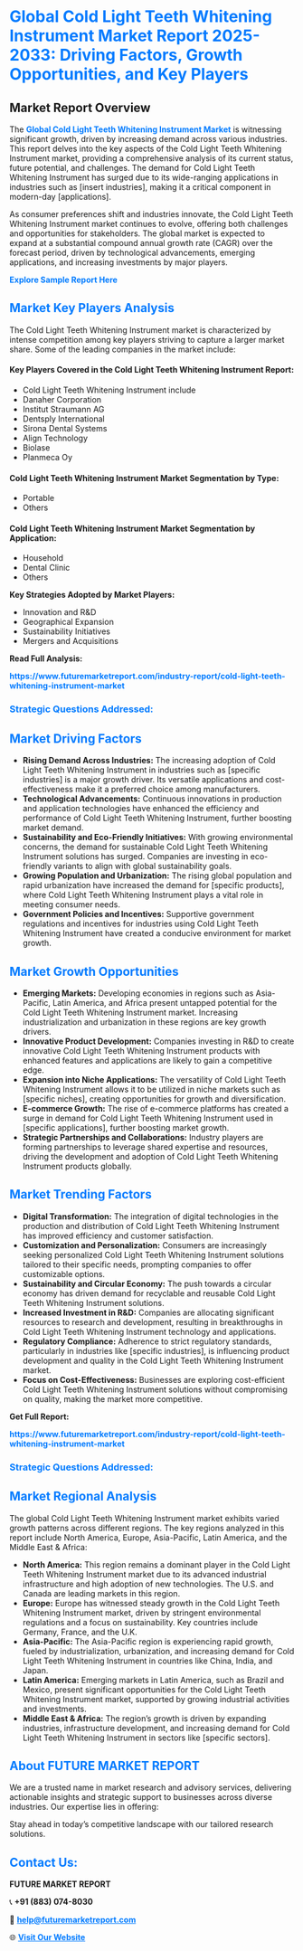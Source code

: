 <h1 style="color: #007BFF;">Global Cold Light Teeth Whitening Instrument Market Report 2025-2033: Driving Factors, Growth Opportunities, and Key Players</h1>

<section id="overview">
<h2>Market Report Overview</h2>
<p>The <a href="https://www.futuremarketreport.com/industry-report/cold-light-teeth-whitening-instrument-market" style="color: #007BFF; text-decoration: none;"><strong>Global Cold Light Teeth Whitening Instrument Market</strong></a> is witnessing significant growth, driven by increasing demand across various industries. This report delves into the key aspects of the Cold Light Teeth Whitening Instrument market, providing a comprehensive analysis of its current status, future potential, and challenges. The demand for Cold Light Teeth Whitening Instrument has surged due to its wide-ranging applications in industries such as [insert industries], making it a critical component in modern-day [applications].</p>
<p>As consumer preferences shift and industries innovate, the Cold Light Teeth Whitening Instrument market continues to evolve, offering both challenges and opportunities for stakeholders. The global market is expected to expand at a substantial compound annual growth rate (CAGR) over the forecast period, driven by technological advancements, emerging applications, and increasing investments by major players.</p>
</section>

<section id="overview">
<p><a href="https://www.futuremarketreport.com/request-sample/reportId=98508" style="color: #007BFF; text-decoration: none;"><strong>Explore Sample Report Here</strong></a></p>
</section>

<section id="key-players">
<h2 style="color: #007BFF;">Market Key Players Analysis</h2>
<p>The Cold Light Teeth Whitening Instrument market is characterized by intense competition among key players striving to capture a larger market share. Some of the leading companies in the market include:</p>
<h4>Key Players Covered in the Cold Light Teeth Whitening Instrument Report:</h4>
<ul><li>Cold Light Teeth Whitening Instrument include</li><li>Danaher Corporation</li><li>Institut Straumann AG</li><li>Dentsply International</li><li>Sirona Dental Systems</li><li>Align Technology</li><li>Biolase</li><li>Planmeca Oy</li></ul>
<h4>Cold Light Teeth Whitening Instrument Market Segmentation by Type:</h4>
<ul><li>Portable</li><li>Others</li></ul>

<h4>Cold Light Teeth Whitening Instrument Market Segmentation by Application:</h4>
<ul><li>Household</li><li>Dental Clinic</li><li>Others</li></ul>
<p><strong>Key Strategies Adopted by Market Players:</strong></p>
<ul>
<li>Innovation and R&D</li>
<li>Geographical Expansion</li>
<li>Sustainability Initiatives</li>
<li>Mergers and Acquisitions</li>
</ul>
</section>

<section>
<p><strong>Read Full Analysis: </strong></p><a href="https://www.futuremarketreport.com/industry-report/cold-light-teeth-whitening-instrument-market" style="color: #007BFF; text-decoration: none;"><strong>https://www.futuremarketreport.com/industry-report/cold-light-teeth-whitening-instrument-market</strong></a>
<h3 style="color: #007BFF;">Strategic Questions Addressed:</h3>
</section>

<section id="driving-factors">
<h2 style="color: #007BFF;">Market Driving Factors</h2>
<ul>
<li><strong>Rising Demand Across Industries:</strong> The increasing adoption of Cold Light Teeth Whitening Instrument in industries such as [specific industries] is a major growth driver. Its versatile applications and cost-effectiveness make it a preferred choice among manufacturers.</li>
<li><strong>Technological Advancements:</strong> Continuous innovations in production and application technologies have enhanced the efficiency and performance of Cold Light Teeth Whitening Instrument, further boosting market demand.</li>
<li><strong>Sustainability and Eco-Friendly Initiatives:</strong> With growing environmental concerns, the demand for sustainable Cold Light Teeth Whitening Instrument solutions has surged. Companies are investing in eco-friendly variants to align with global sustainability goals.</li>
<li><strong>Growing Population and Urbanization:</strong> The rising global population and rapid urbanization have increased the demand for [specific products], where Cold Light Teeth Whitening Instrument plays a vital role in meeting consumer needs.</li>
<li><strong>Government Policies and Incentives:</strong> Supportive government regulations and incentives for industries using Cold Light Teeth Whitening Instrument have created a conducive environment for market growth.</li>
</ul>
</section>

<section id="growth-opportunities">
<h2 style="color: #007BFF;">Market Growth Opportunities</h2>
<ul>
<li><strong>Emerging Markets:</strong> Developing economies in regions such as Asia-Pacific, Latin America, and Africa present untapped potential for the Cold Light Teeth Whitening Instrument market. Increasing industrialization and urbanization in these regions are key growth drivers.</li>
<li><strong>Innovative Product Development:</strong> Companies investing in R&D to create innovative Cold Light Teeth Whitening Instrument products with enhanced features and applications are likely to gain a competitive edge.</li>
<li><strong>Expansion into Niche Applications:</strong> The versatility of Cold Light Teeth Whitening Instrument allows it to be utilized in niche markets such as [specific niches], creating opportunities for growth and diversification.</li>
<li><strong>E-commerce Growth:</strong> The rise of e-commerce platforms has created a surge in demand for Cold Light Teeth Whitening Instrument used in [specific applications], further boosting market growth.</li>
<li><strong>Strategic Partnerships and Collaborations:</strong> Industry players are forming partnerships to leverage shared expertise and resources, driving the development and adoption of Cold Light Teeth Whitening Instrument products globally.</li>
</ul>
</section>

<section id="trending-factors">
<h2 style="color: #007BFF;">Market Trending Factors</h2>
<ul>
<li><strong>Digital Transformation:</strong> The integration of digital technologies in the production and distribution of Cold Light Teeth Whitening Instrument has improved efficiency and customer satisfaction.</li>
<li><strong>Customization and Personalization:</strong> Consumers are increasingly seeking personalized Cold Light Teeth Whitening Instrument solutions tailored to their specific needs, prompting companies to offer customizable options.</li>
<li><strong>Sustainability and Circular Economy:</strong> The push towards a circular economy has driven demand for recyclable and reusable Cold Light Teeth Whitening Instrument solutions.</li>
<li><strong>Increased Investment in R&D:</strong> Companies are allocating significant resources to research and development, resulting in breakthroughs in Cold Light Teeth Whitening Instrument technology and applications.</li>
<li><strong>Regulatory Compliance:</strong> Adherence to strict regulatory standards, particularly in industries like [specific industries], is influencing product development and quality in the Cold Light Teeth Whitening Instrument market.</li>
<li><strong>Focus on Cost-Effectiveness:</strong> Businesses are exploring cost-efficient Cold Light Teeth Whitening Instrument solutions without compromising on quality, making the market more competitive.</li>
</ul>
</section>

<section>
<p><strong>Get Full Report: </strong></p><a href="https://www.futuremarketreport.com/industry-report/cold-light-teeth-whitening-instrument-market" style="color: #007BFF; text-decoration: none;"><strong>https://www.futuremarketreport.com/industry-report/cold-light-teeth-whitening-instrument-market</strong></a>
<h3 style="color: #007BFF;">Strategic Questions Addressed:</h3>
</section>


<section id="regional-analysis">
<h2 style="color: #007BFF;">Market Regional Analysis</h2>
<p>The global Cold Light Teeth Whitening Instrument market exhibits varied growth patterns across different regions. The key regions analyzed in this report include North America, Europe, Asia-Pacific, Latin America, and the Middle East & Africa:</p>
<ul>
<li><strong>North America:</strong> This region remains a dominant player in the Cold Light Teeth Whitening Instrument market due to its advanced industrial infrastructure and high adoption of new technologies. The U.S. and Canada are leading markets in this region.</li>
<li><strong>Europe:</strong> Europe has witnessed steady growth in the Cold Light Teeth Whitening Instrument market, driven by stringent environmental regulations and a focus on sustainability. Key countries include Germany, France, and the U.K.</li>
<li><strong>Asia-Pacific:</strong> The Asia-Pacific region is experiencing rapid growth, fueled by industrialization, urbanization, and increasing demand for Cold Light Teeth Whitening Instrument in countries like China, India, and Japan.</li>
<li><strong>Latin America:</strong> Emerging markets in Latin America, such as Brazil and Mexico, present significant opportunities for the Cold Light Teeth Whitening Instrument market, supported by growing industrial activities and investments.</li>
<li><strong>Middle East & Africa:</strong> The region’s growth is driven by expanding industries, infrastructure development, and increasing demand for Cold Light Teeth Whitening Instrument in sectors like [specific sectors].</li>
</ul>
</section>

<footer>
<h2 style="color: #007BFF;">About FUTURE MARKET REPORT</h2>
<p>We are a trusted name in market research and advisory services, delivering actionable insights and strategic support to businesses across diverse industries. Our expertise lies in offering:</p>

<p>Stay ahead in today’s competitive landscape with our tailored research solutions.</p>

<h2 style="color: #007BFF;">Contact Us:</h2>
<p><strong>FUTURE MARKET REPORT</strong></p>
<p>📞 <strong>+91 (883) 074-8030</strong></p>
<p>📧 <strong><a href="mailto:help@futuremarketreport.com" style="color: #007BFF;">help@futuremarketreport.com</a></strong></p>
<p>🌐 <strong><a href="https://www.futuremarketreport.com/" style="color: #007BFF;">Visit Our Website</a></strong></p>
</footer>